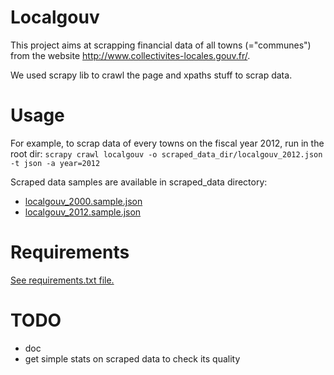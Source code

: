 Localgouv
=========

This project aims at scrapping financial data of all towns (="communes") from
the website http://www.collectivites-locales.gouv.fr/.

We used scrapy lib to crawl the page and xpaths stuff to scrap data.

Usage
=====

For example, to scrap data of every towns on the fiscal year 2012, run in the root
dir:
`scrapy crawl localgouv -o scraped_data_dir/localgouv_2012.json -t json -a year=2012`

Scraped data samples are available in scraped_data directory:
 * [localgouv_2000.sample.json](scraped_data/localgouv_2000.sample.json)
 * [localgouv_2012.sample.json](scraped_data/localgouv_2012.sample.json)

Requirements
===========
[See requirements.txt file.](requirements.txt)


TODO
====

 * doc
 * get simple stats on scraped data to check its quality


